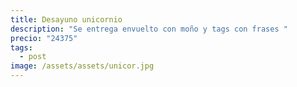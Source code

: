 ```yaml
---
title: Desayuno unicornio
description: "Se entrega envuelto con moño y tags con frases "
precio: "24375"
tags:
  - post
image: /assets/assets/unicor.jpg
---
```

